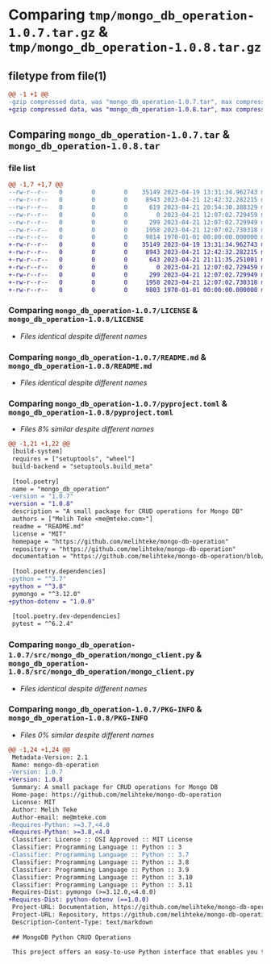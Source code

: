 # Comparing `tmp/mongo_db_operation-1.0.7.tar.gz` & `tmp/mongo_db_operation-1.0.8.tar.gz`

## filetype from file(1)

```diff
@@ -1 +1 @@
-gzip compressed data, was "mongo_db_operation-1.0.7.tar", max compression
+gzip compressed data, was "mongo_db_operation-1.0.8.tar", max compression
```

## Comparing `mongo_db_operation-1.0.7.tar` & `mongo_db_operation-1.0.8.tar`

### file list

```diff
@@ -1,7 +1,7 @@
--rw-r--r--   0        0        0    35149 2023-04-19 13:31:34.962743 mongo_db_operation-1.0.7/LICENSE
--rw-r--r--   0        0        0     8943 2023-04-21 12:42:32.282215 mongo_db_operation-1.0.7/README.md
--rw-r--r--   0        0        0      619 2023-04-21 20:54:30.388329 mongo_db_operation-1.0.7/pyproject.toml
--rw-r--r--   0        0        0        0 2023-04-21 12:07:02.729459 mongo_db_operation-1.0.7/src/mongo_db_operation/__init__.py
--rw-r--r--   0        0        0      299 2023-04-21 12:07:02.729949 mongo_db_operation-1.0.7/src/mongo_db_operation/environment.py
--rw-r--r--   0        0        0     1958 2023-04-21 12:07:02.730318 mongo_db_operation-1.0.7/src/mongo_db_operation/mongo_client.py
--rw-r--r--   0        0        0     9814 1970-01-01 00:00:00.000000 mongo_db_operation-1.0.7/PKG-INFO
+-rw-r--r--   0        0        0    35149 2023-04-19 13:31:34.962743 mongo_db_operation-1.0.8/LICENSE
+-rw-r--r--   0        0        0     8943 2023-04-21 12:42:32.282215 mongo_db_operation-1.0.8/README.md
+-rw-r--r--   0        0        0      643 2023-04-21 21:11:35.251001 mongo_db_operation-1.0.8/pyproject.toml
+-rw-r--r--   0        0        0        0 2023-04-21 12:07:02.729459 mongo_db_operation-1.0.8/src/mongo_db_operation/__init__.py
+-rw-r--r--   0        0        0      299 2023-04-21 12:07:02.729949 mongo_db_operation-1.0.8/src/mongo_db_operation/environment.py
+-rw-r--r--   0        0        0     1958 2023-04-21 12:07:02.730318 mongo_db_operation-1.0.8/src/mongo_db_operation/mongo_client.py
+-rw-r--r--   0        0        0     9803 1970-01-01 00:00:00.000000 mongo_db_operation-1.0.8/PKG-INFO
```

### Comparing `mongo_db_operation-1.0.7/LICENSE` & `mongo_db_operation-1.0.8/LICENSE`

 * *Files identical despite different names*

### Comparing `mongo_db_operation-1.0.7/README.md` & `mongo_db_operation-1.0.8/README.md`

 * *Files identical despite different names*

### Comparing `mongo_db_operation-1.0.7/pyproject.toml` & `mongo_db_operation-1.0.8/pyproject.toml`

 * *Files 8% similar despite different names*

```diff
@@ -1,21 +1,22 @@
 [build-system]
 requires = ["setuptools", "wheel"]
 build-backend = "setuptools.build_meta"
 
 [tool.poetry]
 name = "mongo_db_operation"
-version = "1.0.7"
+version = "1.0.8"
 description = "A small package for CRUD operations for Mongo DB"
 authors = ["Melih Teke <me@mteke.com>"]
 readme = "README.md"
 license = "MIT"
 homepage = "https://github.com/melihteke/mongo-db-operation"
 repository = "https://github.com/melihteke/mongo-db-operation"
 documentation = "https://github.com/melihteke/mongo-db-operation/blob/master/README.md"
 
 [tool.poetry.dependencies]
-python = "^3.7"
+python = "^3.8"
 pymongo = "^3.12.0"
+python-dotenv = "1.0.0"
 
 [tool.poetry.dev-dependencies]
 pytest = "^6.2.4"
```

### Comparing `mongo_db_operation-1.0.7/src/mongo_db_operation/mongo_client.py` & `mongo_db_operation-1.0.8/src/mongo_db_operation/mongo_client.py`

 * *Files identical despite different names*

### Comparing `mongo_db_operation-1.0.7/PKG-INFO` & `mongo_db_operation-1.0.8/PKG-INFO`

 * *Files 0% similar despite different names*

```diff
@@ -1,24 +1,24 @@
 Metadata-Version: 2.1
 Name: mongo-db-operation
-Version: 1.0.7
+Version: 1.0.8
 Summary: A small package for CRUD operations for Mongo DB
 Home-page: https://github.com/melihteke/mongo-db-operation
 License: MIT
 Author: Melih Teke
 Author-email: me@mteke.com
-Requires-Python: >=3.7,<4.0
+Requires-Python: >=3.8,<4.0
 Classifier: License :: OSI Approved :: MIT License
 Classifier: Programming Language :: Python :: 3
-Classifier: Programming Language :: Python :: 3.7
 Classifier: Programming Language :: Python :: 3.8
 Classifier: Programming Language :: Python :: 3.9
 Classifier: Programming Language :: Python :: 3.10
 Classifier: Programming Language :: Python :: 3.11
 Requires-Dist: pymongo (>=3.12.0,<4.0.0)
+Requires-Dist: python-dotenv (==1.0.0)
 Project-URL: Documentation, https://github.com/melihteke/mongo-db-operation/blob/master/README.md
 Project-URL: Repository, https://github.com/melihteke/mongo-db-operation
 Description-Content-Type: text/markdown
 
 ## MongoDB Python CRUD Operations
 
 This project offers an easy-to-use Python interface that enables you to perform CRUD (Create, Read, Update, Delete) operations on a MongoDB database. It uses the PyMongo library and is designed to work seamlessly with a prebuilt MongoDB instance installed on your system or hosted elsewhere.
```

